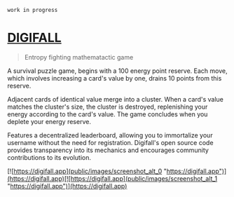 `work in progress`

# [DIGIFALL](https://digifall.app)

> Entropy fighting mathematactic game

A survival puzzle game, begins with a 100 energy point reserve. Each move, which involves increasing a card's value by one, drains 10 points from this reserve.

Adjacent cards of identical value merge into a cluster. When a card's value matches the cluster's size, the cluster is destroyed, replenishing your energy according to the card's value. The game concludes when you deplete your energy reserve.

Features a decentralized leaderboard, allowing you to immortalize your username without the need for registration. Digifall's open source code provides transparency into its mechanics and encourages community contributions to its evolution.

[![https://digifall.app](public/images/screenshot_alt_0 "https://digifall.app")](https://digifall.app)[![https://digifall.app](public/images/screenshot_alt_1 "https://digifall.app")](https://digifall.app)
